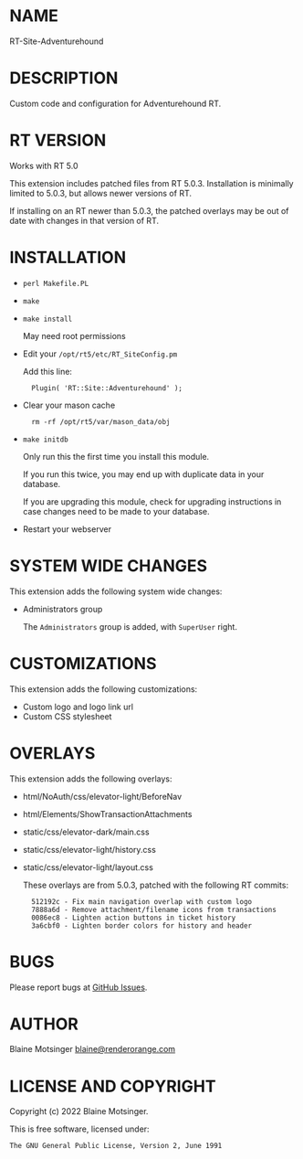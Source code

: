 # NAME

RT-Site-Adventurehound

# DESCRIPTION

Custom code and configuration for Adventurehound RT.

# RT VERSION

Works with RT 5.0

This extension includes patched files from RT 5.0.3.  Installation is minimally limited to 5.0.3, but allows newer versions of RT.

If installing on an RT newer than 5.0.3, the patched overlays may be out of date with changes in that version of RT.

# INSTALLATION

- `perl Makefile.PL`
- `make`
- `make install`

    May need root permissions

- Edit your `/opt/rt5/etc/RT_SiteConfig.pm`

    Add this line:

        Plugin( 'RT::Site::Adventurehound' );

- Clear your mason cache

        rm -rf /opt/rt5/var/mason_data/obj

- `make initdb`

    Only run this the first time you install this module.

    If you run this twice, you may end up with duplicate data in your database.

    If you are upgrading this module, check for upgrading instructions in case changes need to be made to your database.

- Restart your webserver

# SYSTEM WIDE CHANGES

This extension adds the following system wide changes:

- Administrators group

    The `Administrators` group is added, with `SuperUser` right.

# CUSTOMIZATIONS

This extension adds the following customizations:

- Custom logo and logo link url
- Custom CSS stylesheet

# OVERLAYS

This extension adds the following overlays:

- html/NoAuth/css/elevator-light/BeforeNav
- html/Elements/ShowTransactionAttachments
- static/css/elevator-dark/main.css
- static/css/elevator-light/history.css
- static/css/elevator-light/layout.css

    These overlays are from 5.0.3, patched with the following RT commits:

        512192c - Fix main navigation overlap with custom logo
        7888a6d - Remove attachment/filename icons from transactions
        0086ec8 - Lighten action buttons in ticket history
        3a6cbf0 - Lighten border colors for history and header

# BUGS

Please report bugs at [GitHub Issues](https://github.com/renderorange/rt-site-adventurehound/issues).

# AUTHOR

Blaine Motsinger <blaine@renderorange.com>

# LICENSE AND COPYRIGHT

Copyright (c) 2022 Blaine Motsinger.

This is free software, licensed under:

    The GNU General Public License, Version 2, June 1991
